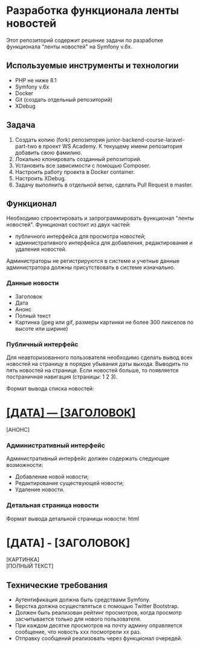 # Разработка функционала ленты новостей

Этот репозиторий содержит решение задачи по разработке функционала "ленты новостей" на Symfony v.6x.

## Используемые инструменты и технологии
- PHP не ниже 8.1
- Symfony v.6x
- Docker
- Git (создать отдельный репозиторий)
- XDebug

## Задача
1. Создать копию (fork) репозитория junior-backend-course-laravel-part-two в проект WS Academy. К текущему имени репозитория добавить свою фамилию.
2. Локально клонировать созданный репозиторий.
3. Установить все зависимости с помощью Composer.
4. Настроить работу проекта в Docker container.
5. Настроить XDebug.
6. Задачу выполнить в отдельной ветке, сделать Pull Request в master.

## Функционал
Необходимо спроектировать и запрограммировать функционал "ленты новостей". Функционал состоит из двух частей:
- публичного интерфейса для просмотра новостей;
- административного интерфейса для добавления, редактирования и удаления новостей.

Администраторы не регистрируются в системе и учетные данные администратора должны присутствовать в системе изначально.

### Данные новости
- Заголовок
- Дата
- Анонс
- Полный текст
- Картинка (jpeg или gif, размеры картинки не более 300 пикселов по высоте или ширине)

### Публичный интерфейс
Для неавторизованного пользователя необходимо сделать вывод всех новостей на страницу в порядке убывания даты выхода. Выводить по пять новостей на странице. Если новостей больше, то появляется постраничная навигация (страницы: 1 2 3).

Формат вывода списка новостей:

<a href="[ПЕРЕХОД НА ДЕТАЛЬНОЕ ПРЕДСТАВЛЕНИЕ]"><h1>[ДАТА] — [ЗАГОЛОВОК]</h1></a>
<div>[АНОНС]</div>


### Административный интерфейс
Административный интерфейс должен содержать следующие возможности:
- Добавление новой новости;
- Редактирование существующей новости;
- Удаление новости.

### Детальная страница новости
Формат вывода детальной страницы новости:
html
<h1>[ДАТА] - [ЗАГОЛОВОК]</h1>
<div>[КАРТИНКА]</div>
<div>[ПОЛНЫЙ ТЕКСТ]</div>


## Технические требования
- Аутентификация должна быть средствами Symfony.
- Верстка должна осуществляться с помощью Twitter Bootstrap.
- Должен быть реализован рейтинг просмотров, когда просмотр засчитывается только для нового пользователя.
- При каждом десятке просмотров на почту админу оправляется сообщение, что новость ххх посмотрели хх раз.
- Отправку сообщений реализовать через функционал очередей.